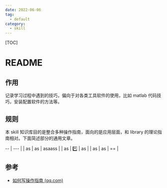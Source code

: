 ```yaml
---
date: 2022-06-06
tag:
  - default
category:
  - skill
---
```



[TOC]

# README


## 作用

记录学习过程中遇到的技巧，偏向于对各类工具软件的使用，比如 matlab 代码技巧，安装配置软件的方法等。

## 规则

本 skill 知识库目的是整合多种操作指南，面向的是应用层面，和 library 的理论指南相对。下面简述部分的通用文章。

-- | --- |
| as    | as         | asaass |
| as    | :asterisk: | as     |
| as    | as         | ==     |



## 参考

- [如何写操作指南 (qq.com)](https://mp.weixin.qq.com/s/VKK1lAkZjN7fczg9r-wsAw)
